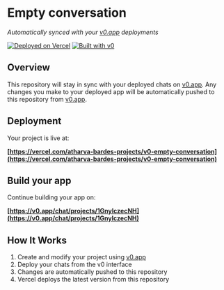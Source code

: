# Empty conversation

*Automatically synced with your [v0.app](https://v0.app) deployments*

[![Deployed on Vercel](https://img.shields.io/badge/Deployed%20on-Vercel-black?style=for-the-badge&logo=vercel)](https://vercel.com/atharva-bardes-projects/v0-empty-conversation)
[![Built with v0](https://img.shields.io/badge/Built%20with-v0.app-black?style=for-the-badge)](https://v0.app/chat/projects/1GnyIczecNH)

## Overview

This repository will stay in sync with your deployed chats on [v0.app](https://v0.app).
Any changes you make to your deployed app will be automatically pushed to this repository from [v0.app](https://v0.app).

## Deployment

Your project is live at:

**[https://vercel.com/atharva-bardes-projects/v0-empty-conversation](https://vercel.com/atharva-bardes-projects/v0-empty-conversation)**

## Build your app

Continue building your app on:

**[https://v0.app/chat/projects/1GnyIczecNH](https://v0.app/chat/projects/1GnyIczecNH)**

## How It Works

1. Create and modify your project using [v0.app](https://v0.app)
2. Deploy your chats from the v0 interface
3. Changes are automatically pushed to this repository
4. Vercel deploys the latest version from this repository